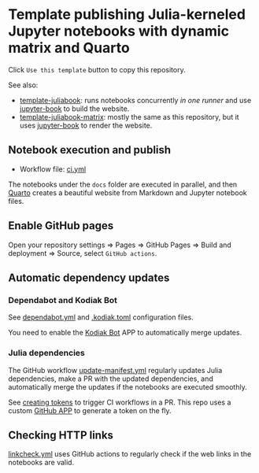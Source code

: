 # Template publishing Julia-kerneled Jupyter notebooks with dynamic matrix and Quarto

Click `Use this template` button to copy this repository.

See also:

- [template-juliabook](https://github.com/ww-jl/template-juliabook): runs notebooks concurrently *in one runner* and use [jupyter-book][] to build the website.
- [template-juliabook-matrix](https://github.com/sosiristseng/template-juliabook-matrix): mostly the same as this repository, but it uses [jupyter-book][] to render the website.

[quarto]: https://quarto.org/
[jupyter-book]: https://jupyterbook.org/

## Notebook execution and publish

- Workflow file: [ci.yml](.github/workflows/ci.yml)

The notebooks under the `docs` folder are executed in parallel, and then [Quarto][quarto] creates a beautiful website from Markdown and Jupyter notebook files.

## Enable GitHub pages

Open your repository settings => Pages => GitHub Pages => Build and deployment => Source, select `GitHub actions`.

## Automatic dependency updates

### Dependabot and Kodiak Bot

See [dependabot.yml](.github/dependabot.yml) and [.kodiak.toml](.github/.kodiak.toml) configuration files.

You need to enable the [Kodiak Bot](https://kodiakhq.com/docs/quickstart) APP to automatically merge updates.

### Julia dependencies

The GitHub workflow [update-manifest.yml](.github/workflows/update-manifest.yml) regularly updates Julia dependencies, make a PR with the updated dependencies, and automatically merge the updates if the notebooks are executed smoothly.

See [creating tokens](https://github.com/peter-evans/create-pull-request/blob/main/docs/concepts-guidelines.md#triggering-further-workflow-runs) to trigger CI workflows in a PR. This repo uses a custom [GitHub APP](https://github.com/peter-evans/create-pull-request/blob/main/docs/concepts-guidelines.md#authenticating-with-github-app-generated-tokens) to generate a token on the fly.

## Checking HTTP links

[linkcheck.yml](.github/workflows/linkcheck.yml) uses GitHub actions to regularly check if the web links in the notebooks are valid.
